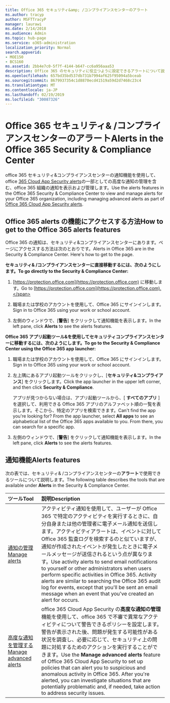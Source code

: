 ```yaml
---
title: Office 365 セキュリティ&amp; /コンプライアンスセンターのアラート
ms.author: tracyp
author: MSFTTracyP
manager: laurawi
ms.date: 2/14/2018
ms.audience: Admin
ms.topic: hub-page
ms.service: o365-administration
localization_priority: Normal
search.appverid:
- MOE150
- BCS160
ms.assetid: 2bb4e7c0-5f7f-4144-b647-cc6a956aaa53
description: Office 365 のセキュリティに役立つように設定できるアラートについて説明します。
ms.openlocfilehash: 657bd35bd537db731b7994af625f95094a5bceab
ms.sourcegitcommit: 8679937354c1d8870ecd41519a59d2d7468c23c4
ms.translationtype: MT
ms.contentlocale: ja-JP
ms.lasthandoff: 02/19/2019
ms.locfileid: "30087326"
---
```

# <a name="alerts-in-the-office-365-security-amp-compliance-center"></a><span data-ttu-id="9a172-103">Office 365 セキュリティ&amp; /コンプライアンスセンターのアラート</span><span class="sxs-lookup"><span data-stu-id="9a172-103">Alerts in the Office 365 Security &amp; Compliance Center</span></span>

<span data-ttu-id="9a172-104">office 365 セキュリティ&amp;コンプライアンスセンターの通知機能を使用して、office [365 Cloud App Security alerts](office-365-cas-overview.md)の一部としての高度な通知の管理を含む、office 365 組織の通知を表示および管理します。</span><span class="sxs-lookup"><span data-stu-id="9a172-104">Use the alerts features in the Office 365 Security &amp; Compliance Center to view and manage alerts for your Office 365 organization, including managing advanced alerts as part of [Office 365 Cloud App Security alerts](office-365-cas-overview.md).</span></span>
  
## <a name="how-to-get-to-the-office-365-alerts-features"></a><span data-ttu-id="9a172-105">Office 365 alerts の機能にアクセスする方法</span><span class="sxs-lookup"><span data-stu-id="9a172-105">How to get to the Office 365 alerts features</span></span>

<span data-ttu-id="9a172-p101">Office 365 の通知は、セキュリティ&amp;コンプライアンスセンターにあります。ページにアクセスする方法は次のとおりです。</span><span class="sxs-lookup"><span data-stu-id="9a172-p101">Alerts in Office 365 are in the Security &amp; Compliance Center. Here's how to get to the page.</span></span>
  
 <span data-ttu-id="9a172-108">**セキュリティ&amp; /コンプライアンスセンターに直接移動するには、次のようにします。**</span><span class="sxs-lookup"><span data-stu-id="9a172-108">**To go directly to the Security &amp; Compliance Center:**</span></span>
  
1. <span data-ttu-id="9a172-109">[https://protection.office.com](https://protection.office.com) に移動します。</span><span class="sxs-lookup"><span data-stu-id="9a172-109">Go to [https://protection.office.com](https://protection.office.com).</span></span>
    
2. <span data-ttu-id="9a172-110">職場または学校のアカウントを使用して、Office 365 にサインインします。</span><span class="sxs-lookup"><span data-stu-id="9a172-110">Sign in to Office 365 using your work or school account.</span></span> 
    
3. <span data-ttu-id="9a172-111">左側のウィンドウで、[**警告**] をクリックして通知機能を表示します。</span><span class="sxs-lookup"><span data-stu-id="9a172-111">In the left pane, click **Alerts** to see the alerts features.</span></span> 
    
 <span data-ttu-id="9a172-112">**Office 365 アプリ起動ツール&amp;を使用してセキュリティコンプライアンスセンターに移動するには、次のようにします。**</span><span class="sxs-lookup"><span data-stu-id="9a172-112">**To go to the Security &amp; Compliance Center using the Office 365 app launcher:**</span></span>
  
1. <span data-ttu-id="9a172-113">職場または学校のアカウントを使用して、Office 365 にサインインします。</span><span class="sxs-lookup"><span data-stu-id="9a172-113">Sign in to Office 365 using your work or school account.</span></span> 
    
2. <span data-ttu-id="9a172-114">左上隅にあるアプリ起動ツールをクリックし、[**セキュリティ&amp;コンプライアンス**] をクリックします。</span><span class="sxs-lookup"><span data-stu-id="9a172-114">Click the app launcher  in the upper left corner, and then click **Security &amp; Compliance**.</span></span>
    
    <span data-ttu-id="9a172-p102">アプリが見つからない場合は、アプリ起動ツールから、[ **すべてのアプリ** ] を選択して、利用できる Office 365 アプリのアルファベット順の一覧を表示します。そこから、特定のアプリを検索できます。</span><span class="sxs-lookup"><span data-stu-id="9a172-p102">Can't find the app you're looking for? From the app launcher, select **All apps** to see an alphabetical list of the Office 365 apps available to you. From there, you can search for a specific app.</span></span> 
    
3. <span data-ttu-id="9a172-118">左側のウィンドウで、[**警告**] をクリックして通知機能を表示します。</span><span class="sxs-lookup"><span data-stu-id="9a172-118">In the left pane, click **Alerts** to see the alerts features.</span></span> 
    
## <a name="alerts-features"></a><span data-ttu-id="9a172-119">通知機能</span><span class="sxs-lookup"><span data-stu-id="9a172-119">Alerts features</span></span>

<span data-ttu-id="9a172-120">次の表では、セキュリティ&amp; /コンプライアンスセンターの**アラート**で使用できるツールについて説明します。</span><span class="sxs-lookup"><span data-stu-id="9a172-120">The following table describes the tools that are available under **Alerts** in the Security &amp; Compliance Center.</span></span> 
  
|<span data-ttu-id="9a172-121">**ツール**</span><span class="sxs-lookup"><span data-stu-id="9a172-121">**Tool**</span></span>|<span data-ttu-id="9a172-122">**説明**</span><span class="sxs-lookup"><span data-stu-id="9a172-122">**Description**</span></span>|
|:-----|:-----|
|[<span data-ttu-id="9a172-123">通知の管理</span><span class="sxs-lookup"><span data-stu-id="9a172-123">Manage alerts</span></span>](create-activity-alerts.md) <br/> |<span data-ttu-id="9a172-p103">アクティビティ通知を使用して、ユーザーが Office 365 で特定のアクティビティを実行するときに、自分自身または他の管理者に電子メール通知を送信します。アクティビティアラートは、イベントに対して Office 365 監査ログを検索するのと似ていますが、通知が作成されたイベントが発生したときに電子メールメッセージが送信されるという点が異なります。</span><span class="sxs-lookup"><span data-stu-id="9a172-p103">Use activity alerts to send email notifications to yourself or other administrators when users perform specific activities in Office 365. Activity alerts are similar to searching the Office 365 audit log for events, except that you'll be sent an email message when an event that you've created an alert for occurs.</span></span>  <br/> |
|[<span data-ttu-id="9a172-126">高度な通知を管理する</span><span class="sxs-lookup"><span data-stu-id="9a172-126">Manage advanced alerts </span></span>](office-365-cas-overview.md) <br/> |<span data-ttu-id="9a172-p104">office 365 Cloud App Security の**高度な通知の管理**機能を使用して、office 365 で不審で異常なアクティビティについて警告できるポリシーを設定します。警告が表示された後、問題が発生する可能性がある状況を調査し、必要に応じて、セキュリティ上の問題に対処するためのアクションを実行することができます。</span><span class="sxs-lookup"><span data-stu-id="9a172-p104">Use the **Manage advanced alerts** feature of Office 365 Cloud App Security to set up policies that can alert you to suspicious and anomalous activity in Office 365. After you're alerted, you can investigate situations that are potentially problematic and, if needed, take action to address security issues.  </span></span><br/> |
   

